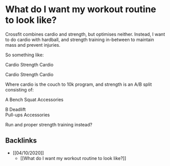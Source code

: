 # What do I want my workout routine to look like?
<!-- #Life [[What I value in health and body]] [[What I value in health]]     -->

Crossfit combines cardio and strength, but optimises neither. Instead, I want to do cardio with hardball, and strength training in-between to maintain mass and prevent injuries.

So something like:

Cardio
Strength
Cardio

Cardio
Strength
Cardio

Where cardio is the couch to 10k program, and strength is an A/B split consisting of:

A
	Bench
	Squat
	Accessories

B
	Deadlift	
	Pull-ups
	Accessories

Run and proper strength training instead?

<!--       -->

## Backlinks
* [[04/10/2020]]
	* [[What do I want my workout routine to look like?]]

<!-- {BearID:7BEBEDE4-BD5A-4955-BE48-0073D76BF3F1-3033-000001DFD5AA9867} -->
